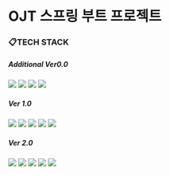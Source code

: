# OJT 스프링 부트 프로젝트

### 📋TECH STACK  
##### Additional Ver0.0
<img src="https://img.shields.io/badge/JSP-6DB33F?style=flat-squre&logo=JSP&logoColor=black"/> <img src="https://img.shields.io/badge/HTML5-E34F26.svg?style=flat-squre&logo=HTML5&logoColor=white"/> <img src="https://img.shields.io/badge/CSS3-1572B6.svg?style=flat-squre&logo=CSS3&logoColor=white"/> <img src="https://img.shields.io/badge/JS-F7DF1E.svg?style=flat-squre&logo=JavaScript&logoColor=black"/>  

##### Ver 1.0
<img src="https://img.shields.io/badge/Spring-6DB33F.svg?style=flat-squre&logo=Spring&logoColor=white"/> <img src="https://img.shields.io/badge/MyBatis-3d3a3a.svg?style=flat-squre&logo=MyBatis&logoColor=white"/> <img src="https://img.shields.io/badge/Maven-C71A36.svg?style=flat-squre&logo=Maven&logoColor=white"/> <img src="https://img.shields.io/badge/CSS3-1572B6.svg?style=flat-squre&logo=CSS3&logoColor=white"/> <img src="https://img.shields.io/badge/JS-F7DF1E.svg?style=flat-squre&logo=JavaScript&logoColor=black"/>  
  
##### Ver 2.0
<img src="https://img.shields.io/badge/SpringBoot-6DB33F.svg?style=flat-squre&logo=SpringBoot&logoColor=white"/> <img src="https://img.shields.io/badge/Gradle-022b22.svg?style=flat-squre&logo=Gradle&logoColor=white"/> <img src="https://img.shields.io/badge/JPA-b3ad7b.svg?style=flat-squre&logo=JPA&logoColor=white"/> <img src="https://img.shields.io/badge/React-61DAFB.svg?style=flat-squre&logo=React&logoColor=black"/> <img src="https://img.shields.io/badge/sass-CC6699.svg?style=flat-squre&logo=sass&logoColor=white"/>  
